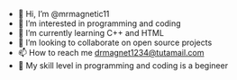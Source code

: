 - 👋 Hi, I’m @mrmagnetic11
- 👀 I’m interested in programming and coding
- 🌱 I’m currently learning C++ and HTML
- 💞️ I’m looking to collaborate on open source projects
- 📫 How to reach me drmagnet1234@tutamail.com
- 🙂 My skill level in programming and coding is a begineer
<!---
mrmagnetic11/mrmagnetic11 is a ✨ special ✨ repository because its `README.md` (this file) appears on your GitHub profile.
You can click the Preview link to take a look at your changes.
--->
